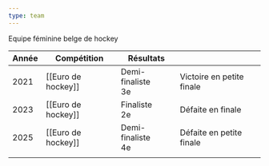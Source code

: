 ```yaml
---
type: team
---
```

Equipe féminine belge de hockey

| Année | Compétition        | Résultats            |                           |
| ----- | ------------------ | -------------------- | ------------------------- |
| 2021  | [[Euro de hockey]] | Demi-finaliste<br>3e | Victoire en petite finale |
| 2023  | [[Euro de hockey]] | Finaliste<br>2e      | Défaite en finale         |
| 2025  | [[Euro de hockey]] | Demi-finaliste<br>4e | Défaite en petite finale  |
|       |                    |                      |                           |

